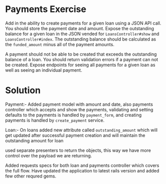 # Payments Exercise

Add in the ability to create payments for a given loan using a JSON API call. You should store the payment date and amount. Expose the outstanding balance for a given loan in the JSON vended for `LoansController#show` and `LoansController#index`. The outstanding balance should be calculated as the `funded_amount` minus all of the payment amounts.

A payment should not be able to be created that exceeds the outstanding balance of a loan. You should return validation errors if a payment can not be created. Expose endpoints for seeing all payments for a given loan as well as seeing an individual payment.



# Solution

Payment:-
  Added payment model with amount and date, also payments controller which accepts and show the payments, validating and setting defaults to the payments is handled by `payment_form`, and creating payments is handled by `create_payment` service.

Loan:-
  On loans added new attribute called `outstanding_amount` which will get updated after successful payment creation and will maintain the outstanding amount for loan

used separate presenters to return the objects, this way we have more control over the payload we are returning.

Added requests specs for both loan and payments controller which covers the full flow.
Have updated the application to latest rails version and added few other requred gems.